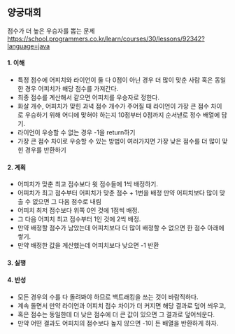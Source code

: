 ## 양궁대회
점수가 더 높은 우승자를 뽑는 문제
https://school.programmers.co.kr/learn/courses/30/lessons/92342?language=java

#### 1. 이해
- 특정 점수에 어피치와 라이언이 둘 다 0점이 아닌 경우 더 많이 맞춘 사람 혹은 동일한 경우 어피치가 해당 점수를 가져간다.
- 최종 점수를 계산해서 같으면 어피치를 우승자로 정한다.
- 화살 개수, 어피치가 맞힌 과녁 점수 개수가 주어질 때 라이언이 가장 큰 점수 차이로 우승하기 위해 어디에 맞혀야 하는지 10점부터 0점까지 순서낻로 정수 배열에 담기.
- 라이언이 우승할 수 없는 경우 -1을 return하기
- 가장 큰 점수 차이로 우승할 수 있는 방법이 여러가지면 가장 낮은 점수를 더 많이 맞힌 경우를 반환하기

#### 2. 계획
- 어피치가 맞춘 최고 점수보다 윗 점수들에 1씩 배정하기.
- 어피치가 최고 점수부터 어피치가 맞춘 점수 + 1번을 배정 만약 어피치보다 많이 맞출 수 없으면 그 다음 점수로 내림
- 어피치 최저 점수보다 위쪽 0인 것에 1점씩 배정.
- 그 다음 어피치 최고 점수부터 1인 것에 2씩 배정.
- 만약 배정할 점수가 남았는데 어피치보다 더 많이 배정할 수 없으면 한 점수 아래에 쌓기. 
- 만약 배정한 값을 계산했는데 어피치보다 낮으면 -1 반환

#### 3. 실행

#### 4. 반성
- 모든 경우의 수를 다 돌려봐야 하므로 백트래킹을 쓰는 것이 바람직하다.
- 계속 돌면서 만약 라이언과 어피치 점수 차이가 더 커지면 해당 결과로 덮어 씌우고,
- 혹은 점수는 동일한데 더 낮은 점수에 더 큰 값이 있으면 그 결과로 덮어씌운다.
- 만약 어떤 결과도 어피치의 점수보다 높지 않으면 -1이 든 배열을 반환하게 하자.
